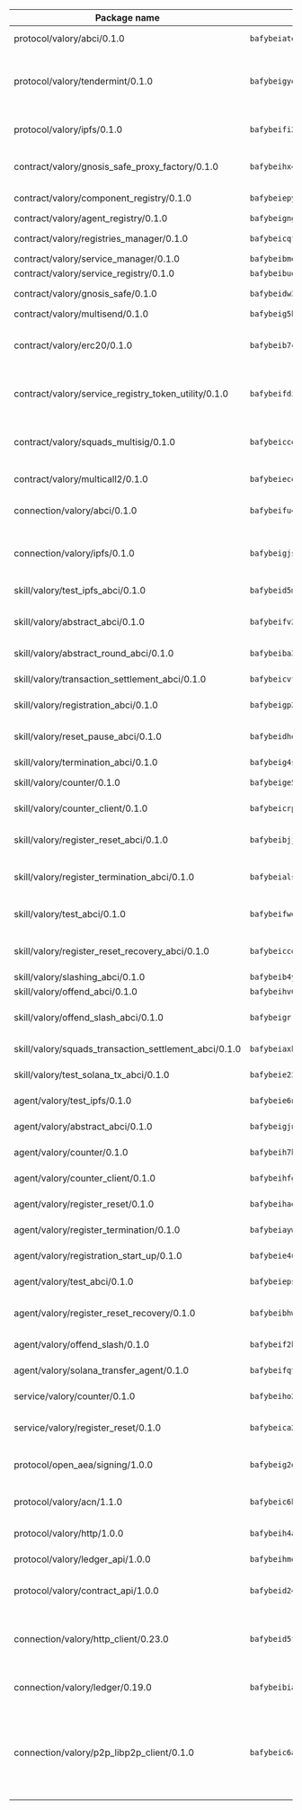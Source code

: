 | Package name                                                  | Package hash                                                  | Description                                                                                                                |
| ------------------------------------------------------------- | ------------------------------------------------------------- | -------------------------------------------------------------------------------------------------------------------------- |
| protocol/valory/abci/0.1.0                                    | `bafybeiatodhboj6a3p35x4f4b342lzk6ckxpud23awnqbxwjeon3k5y36u` | A protocol for ABCI requests and responses.                                                                                |
| protocol/valory/tendermint/0.1.0                              | `bafybeigydrbfrlmr4f7shbtqx44kvmbg22im27mxdap2e3m5tkti6t445y` | A protocol for communication between two AEAs to share tendermint configuration details.                                   |
| protocol/valory/ipfs/0.1.0                                    | `bafybeifi2nri7sprmkez4rqzwb4lnu6peoy3bax5k6asf6k5ms7kmjpmkq` | A protocol specification for IPFS requests and responses.                                                                  |
| contract/valory/gnosis_safe_proxy_factory/0.1.0               | `bafybeihx4j2k4gwst4qswkgqlcsr3zmplroc7zjwuqo3ttngjq3fwyumpu` | Gnosis Safe proxy factory (GnosisSafeProxyFactory) contract                                                                |
| contract/valory/component_registry/0.1.0                      | `bafybeiepywewigowj533f55orx7oys3kk5lgdc247p2267scqfyp4gnqle` | Component registry contract                                                                                                |
| contract/valory/agent_registry/0.1.0                          | `bafybeignghdk7oqvyg722gz66tbuj2vj4vkatguj4b6lf5fqzqxkktcke4` | Agent registry contract                                                                                                    |
| contract/valory/registries_manager/0.1.0                      | `bafybeicqf5y3kj42ow45hjcmnglose5n7bwpm2zl3ufuuevou24ewmgbde` | Registries Manager contract                                                                                                |
| contract/valory/service_manager/0.1.0                         | `bafybeibmqewfh5wnayopneyv4vx35n5k7loavzmcazyevntdoskw7vasom` | Service Manager contract                                                                                                   |
| contract/valory/service_registry/0.1.0                        | `bafybeibuq4p66jdpnrq7viz4zylydu3zneteukfy3gwdgp273vptnq3dvi` | Service Registry contract                                                                                                  |
| contract/valory/gnosis_safe/0.1.0                             | `bafybeidw3uxuxyp3lso5mh43nhauzvra4jabnuk34bkqd6mrv4ojz37nui` | Gnosis Safe (GnosisSafeL2) contract                                                                                        |
| contract/valory/multisend/0.1.0                               | `bafybeig5byt5urg2d2bsecufxe5ql7f4mezg3mekfleeh32nmuusx66p4y` | MultiSend contract                                                                                                         |
| contract/valory/erc20/0.1.0                                   | `bafybeib7ctk3deleyxayrqvropewefr2muj4kcqe3t3wscak25bjmxnqwe` | The scaffold contract scaffolds a contract to be implemented by the developer.                                             |
| contract/valory/service_registry_token_utility/0.1.0          | `bafybeifdia2y5546tvk6xzxeaqzf2n5n7dutj2hdzbgenxohaqhjtnjqm4` | The scaffold contract scaffolds a contract to be implemented by the developer.                                             |
| contract/valory/squads_multisig/0.1.0                         | `bafybeiccdhney6y3btaatz5gjp5kcs66d3zh2ukvxxg2d5sco23qtzguvy` | The scaffold contract scaffolds a contract to be implemented by the developer.                                             |
| contract/valory/multicall2/0.1.0                              | `bafybeiecqgtenkxyx67a7qluvpqgwcc2jzngf46qoz22626ra3pgdktmvi` | The MakerDAO multicall2 contract.                                                                                          |
| connection/valory/abci/0.1.0                                  | `bafybeifu42n4vz3bid3nkbr7sea6d3pfmxx7rzctr37ovafmbpyq6vplkm` | connection to wrap communication with an ABCI server.                                                                      |
| connection/valory/ipfs/0.1.0                                  | `bafybeigjspoceazd5roxo4pcqcgyu3ozixkdoc44domwcaumt2zwoz2x3m` | A connection responsible for uploading and downloading files from IPFS.                                                    |
| skill/valory/test_ipfs_abci/0.1.0                             | `bafybeid5mjrr63vicgejpc53cjsmqikmib33rs2slnzlur3md7qm6uebqu` | IPFS e2e testing application.                                                                                              |
| skill/valory/abstract_abci/0.1.0                              | `bafybeifv2dynqo3o57nr6jntsvdkduytz3f6i52csv2bjwrr4qhi4mkm7i` | The abci skill provides a template of an ABCI application.                                                                 |
| skill/valory/abstract_round_abci/0.1.0                        | `bafybeiba3zhx5drsf7ailfboeuvwykocmkffs2j426u4q7d4erig67lyhm` | abstract round-based ABCI application                                                                                      |
| skill/valory/transaction_settlement_abci/0.1.0                | `bafybeicvfbyp4lfqcohmvw6ozlvsbp2eugl2wxqxsdpp36ro7bk3waxjky` | ABCI application for transaction settlement.                                                                               |
| skill/valory/registration_abci/0.1.0                          | `bafybeigp2g6uhhgjlkqyhjlk4abfjuecmulnwlki6acbpfu45thslqujlu` | ABCI application for common apps.                                                                                          |
| skill/valory/reset_pause_abci/0.1.0                           | `bafybeidhqvc4cl6alvkql5kadiv7snudl7o2ctfqbmhrihtejm3zhkmbby` | ABCI application for resetting and pausing app executions.                                                                 |
| skill/valory/termination_abci/0.1.0                           | `bafybeig4stz7s6phndruvrgqptbc62ue2filttj4wbnempkur5ybso5edu` | Termination skill.                                                                                                         |
| skill/valory/counter/0.1.0                                    | `bafybeige54uzix2pz7jvmhbhycli3s4in2u2gevtorkabdu4qqj5otd3du` | The ABCI Counter application example.                                                                                      |
| skill/valory/counter_client/0.1.0                             | `bafybeicrpigy4b6yscizz2lfdfbji3epny6j7rjrsngtb43vmwqxtnmi7m` | A client for the ABCI counter application.                                                                                 |
| skill/valory/register_reset_abci/0.1.0                        | `bafybeibjjfkwp5g7tfkvst52igqhzo6qd7vts3uzkgntmqcmintfpi6dc4` | ABCI application for dummy skill that registers and resets                                                                 |
| skill/valory/register_termination_abci/0.1.0                  | `bafybeials2dvqeuqta75xew63sz5ll2ghx4m6cja4t2qbki7trurjhbhsy` | ABCI application for dummy skill that registers and resets                                                                 |
| skill/valory/test_abci/0.1.0                                  | `bafybeifwesfqhrr4gdd7xxjovyitl2pozbvgrl62qk72boydepvom2zsou` | ABCI application for testing the ABCI connection.                                                                          |
| skill/valory/register_reset_recovery_abci/0.1.0               | `bafybeiccdydonkts2joagepquyfoklcffc6u7wiplgrhcm2kpiafdp4niu` | ABCI application for dummy skill that registers and resets                                                                 |
| skill/valory/slashing_abci/0.1.0                              | `bafybeib4yy5e3wp7y4e3q3fy2mzewbbuo57t65rxqkiuqose7qto2e3wga` | Slashing skill.                                                                                                            |
| skill/valory/offend_abci/0.1.0                                | `bafybeihv6t5btmwrdg24ikhzo4omnkctyztg455w7jdxxq3wv22jdlu53q` | Offend ABCI application.                                                                                                   |
| skill/valory/offend_slash_abci/0.1.0                          | `bafybeigrrfqgg332itvy3s5equwq2suufhhlqwvjmcbrz57b7wmlr4fhdy` | ABCI application used in order to test the slashing abci                                                                   |
| skill/valory/squads_transaction_settlement_abci/0.1.0         | `bafybeiaxhqvi3i2oqxiadzagw5egh4nbdmfxmmqdjxxewtnlha3duras3y` | ABCI application for transaction settlement.                                                                               |
| skill/valory/test_solana_tx_abci/0.1.0                        | `bafybeie23avacvxun5wcncq3klobtol6v7e5qqef6iok3a4ebs7rfdylji` | SOLANA e2e testing application.                                                                                            |
| agent/valory/test_ipfs/0.1.0                                  | `bafybeie6nt4giovp2xxjyh2ukzr7hspw5skyco423nquqkc6jlajztyyle` | Agent for testing the ABCI connection.                                                                                     |
| agent/valory/abstract_abci/0.1.0                              | `bafybeigjnd76rlnbc7b5f2f3z7nvnnyrumhmf3xf2cx452vbcoe3hrwwwq` | The abstract ABCI AEA - for testing purposes only.                                                                         |
| agent/valory/counter/0.1.0                                    | `bafybeih7bh7jep4uis3eor275uf2lqhup24qhozku7jriuymk44hsmydse` | The ABCI Counter example as an AEA                                                                                         |
| agent/valory/counter_client/0.1.0                             | `bafybeihfgb3aga3t5mcyw5clnaezi25lujsufxdnttoyflrikgkilec4pa` | The ABCI Counter example as an AEA                                                                                         |
| agent/valory/register_reset/0.1.0                             | `bafybeihaemiezrpw37o5guy6cozfrvg4lwdp2fmjsa4jza4i57qm4dmquu` | Register reset to replicate Tendermint issue.                                                                              |
| agent/valory/register_termination/0.1.0                       | `bafybeiaywwh57jhlbbkri3prau4zs62bh6yjnhqkydkkikbuzcdvt6sxca` | Register terminate to test the termination feature.                                                                        |
| agent/valory/registration_start_up/0.1.0                      | `bafybeie4ust2cwfxrppqn3dndyjxrdf77236lrjrspbrrntqnrctdvlhsq` | Registration start-up ABCI example.                                                                                        |
| agent/valory/test_abci/0.1.0                                  | `bafybeiepsfj2m5pzkp7rnes6rzf3gpla3fny7755ntm2lvcjw2twwib7h4` | Agent for testing the ABCI connection.                                                                                     |
| agent/valory/register_reset_recovery/0.1.0                    | `bafybeibhwcol6dgocgjdb2ric5nfc64rmbulbf6cshbwamtgmj4mfk5fvi` | Agent to showcase hard reset as a recovery mechanism.                                                                      |
| agent/valory/offend_slash/0.1.0                               | `bafybeif2hfk52k7bpjte2wqjl5xsq2pcjuz6srnu5c2vdhppxfn4rol7qi` | Offend and slash to test the slashing feature.                                                                             |
| agent/valory/solana_transfer_agent/0.1.0                      | `bafybeifqtj53jvsg55zhf4cxnzqn2imudujhqglca77rwh2wy3fkfhsn34` | Register terminate to test the termination feature.                                                                        |
| service/valory/counter/0.1.0                                  | `bafybeiho2hqgvypov4j6drafexu5ky5gwbltwwez7fopbxdzq4etui6m6i` | A set of agents incrementing a counter                                                                                     |
| service/valory/register_reset/0.1.0                           | `bafybeica2rar22jyacc4dzhihxeo6gzhvgrj3p34nfcq7vc32lj7gwy3mu` | Test and debug tendermint reset mechanism.                                                                                 |
| protocol/open_aea/signing/1.0.0                               | `bafybeig2d36zxy65vd7fwhs7scotuktydcarm74aprmrb5nioiymr3yixm` | A protocol for communication between skills and decision maker.                                                            |
| protocol/valory/acn/1.1.0                                     | `bafybeic6h55ov5lrzbah6fate54c4u6spopcexxspw3abotbmffabfddeu` | The protocol used for envelope delivery on the ACN.                                                                        |
| protocol/valory/http/1.0.0                                    | `bafybeih4azmfwtamdbkhztkm4xitep3gx6tfdnoz6tvllmaqnhu3klejfa` | A protocol for HTTP requests and responses.                                                                                |
| protocol/valory/ledger_api/1.0.0                              | `bafybeihmqzcbj6t7vxz2aehd5726ofnzsfjs5cwlf42ro4tn6i34cbfrc4` | A protocol for ledger APIs requests and responses.                                                                         |
| protocol/valory/contract_api/1.0.0                            | `bafybeid247uig2ekykdumh7ewhp2cdq7rchaeqjj6e7urx35zfpdl5zrn4` | A protocol for contract APIs requests and responses.                                                                       |
| connection/valory/http_client/0.23.0                          | `bafybeid5ffvg76ejjoese7brj5ji3lx66cu7p2ixfwflpo6rgofkypfd7y` | The HTTP_client connection that wraps a web-based client connecting to a RESTful API specification.                        |
| connection/valory/ledger/0.19.0                               | `bafybeibiayfscw4badpr545f47hsvc2r5lgfpgzib5q4h4u6kkosdsytby` | A connection to interact with any ledger API and contract API.                                                             |
| connection/valory/p2p_libp2p_client/0.1.0                     | `bafybeic6ayusdwy4dks75njwk32ac7ur7salgllwf4fdc34ue5z2k5iz4q` | The libp2p client connection implements a tcp connection to a running libp2p node as a traffic delegate to send/receive envelopes to/from agents in the DHT. |
